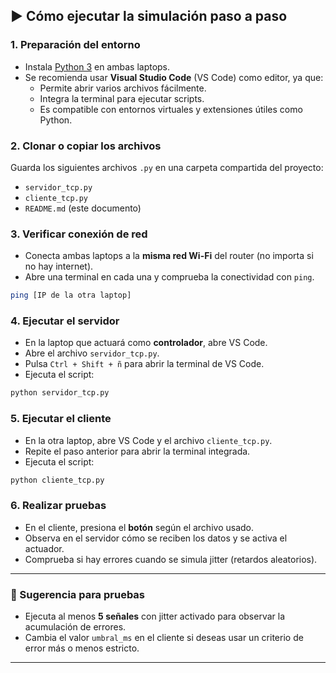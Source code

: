 ## ▶️ Cómo ejecutar la simulación paso a paso

### 1. Preparación del entorno
- Instala [Python 3](https://www.python.org/downloads/) en ambas laptops.
- Se recomienda usar **Visual Studio Code** (VS Code) como editor, ya que:
  - Permite abrir varios archivos fácilmente.
  - Integra la terminal para ejecutar scripts.
  - Es compatible con entornos virtuales y extensiones útiles como Python.

### 2. Clonar o copiar los archivos
Guarda los siguientes archivos `.py` en una carpeta compartida del proyecto:
- `servidor_tcp.py`
- `cliente_tcp.py`
- `README.md` (este documento)

### 3. Verificar conexión de red
- Conecta ambas laptops a la **misma red Wi-Fi** del router (no importa si no hay internet).
- Abre una terminal en cada una y comprueba la conectividad con `ping`.

```bash
ping [IP de la otra laptop]
```

### 4. Ejecutar el servidor

- En la laptop que actuará como **controlador**, abre VS Code.
- Abre el archivo `servidor_tcp.py`.
- Pulsa `Ctrl + Shift + ñ` para abrir la terminal de VS Code.
- Ejecuta el script:

```bash
python servidor_tcp.py
```

### 5. Ejecutar el cliente

- En la otra laptop, abre VS Code y el archivo `cliente_tcp.py`.
- Repite el paso anterior para abrir la terminal integrada.
- Ejecuta el script:

```bash
python cliente_tcp.py
```

### 6. Realizar pruebas

- En el cliente, presiona el **botón** según el archivo usado.
- Observa en el servidor cómo se reciben los datos y se activa el actuador.
- Comprueba si hay errores cuando se simula jitter (retardos aleatorios).

---

### 🧪 Sugerencia para pruebas

- Ejecuta al menos **5 señales** con jitter activado para observar la acumulación de errores.
- Cambia el valor `umbral_ms` en el cliente si deseas usar un criterio de error más o menos estricto.

---
